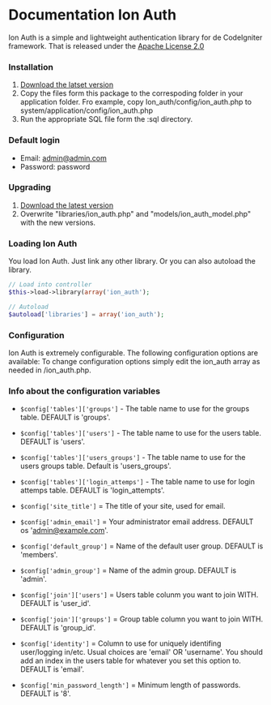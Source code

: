 Documentation Ion Auth
=========================

Ion Auth is a simple and lightweight authentication library for de CodeIgniter framework.
That is released under the [Apache License 2.0](http://www.apache.org/licenses/LICENSE-2.0)

### Installation

1. [Download the latset version](https://www.github.com/benedmunds/CodeIgniter-Ion-Auth/zippball/2)
2. Copy the files form this package to the correspoding folder in your application folder. Fro example, copy Ion_auth/config/ion_auth.php to system/application/config/ion_auth.php
3. Run the appropriate SQL file form the :sql directory.

### Default login

- Email: admin@admin.com
- Password: password

### Upgrading

1. [Download the latest version](https://github.com/benedmunds/Codeigniter-Ion-Auth/zipball/2)
2. Overwrite "libraries/ion_auth.php" and "models/ion_auth_model.php" with the new versions.

### Loading Ion Auth

You load Ion Auth. Just link any other library. Or you can also autoload the library.

```php
// Load into controller
$this->load->library(array('ion_auth');

// Autoload
$autoload['libraries'] = array('ion_auth');
```

### Configuration

Ion Auth is extremely configurable. The following configuration options are available:
To change configuration options simply edit the ion_auth array as needed in /ion_auth.php.

### Info about the configuration variables

- `$config['tables']['groups']` - The table name to use for the groups table. DEFAULT is 'groups'.
- `$config['tables']['users']` - The table name to use for the users table. DEFAULT is 'users'.
- `$config['tables']['users_groups']` - The table name to use for the users groups table. Default is 'users_groups'.
- `$config['tables']['login_attemps']` - The table name to use for login attemps table. DEFAULT is 'login_attempts'.

- `$config['site_title']` = The title of your site, used for email.
- `$config['admin_email']` = Your administrator email address. DEFAULT os 'admin@example.com'.
- `$config['default_group']` = Name of the default user group. DEFAULT is 'members'.
- `$config['admin_group']` = Name of the admin group. DEFAULT is 'admin'.
- `$config['join']['users']` = Users table colunm you want to join WITH. DEFAULT is 'user_id'. 
- `$config['join']['groups']` = Group table column you want to join WITH. DEFAULT is 'group_id'.

- `$config['identity']` = Column to use for uniquely identifing user/logging in/etc. Usual choices are 'email' OR 'username'. You should add an index in the users table for whatever you set this option to. DEFAULT is 'email'.

- `$config['min_password_length']` = Minimum length of passwords. DEFAULT is '8'.
